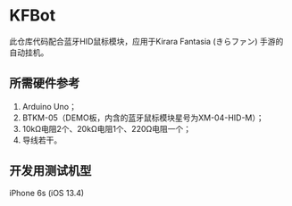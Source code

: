 # KFBot

此仓库代码配合蓝牙HID鼠标模块，应用于Kirara Fantasia (きらファン) 手游的自动挂机。

## 所需硬件参考

1. Arduino Uno；
2. BTKM-05（DEMO板，内含的蓝牙鼠标模块星号为XM-04-HID-M）；
3. 10kΩ电阻2个、20kΩ电阻1个、220Ω电阻一个；
4. 导线若干。

## 开发用测试机型

iPhone 6s (iOS 13.4)

